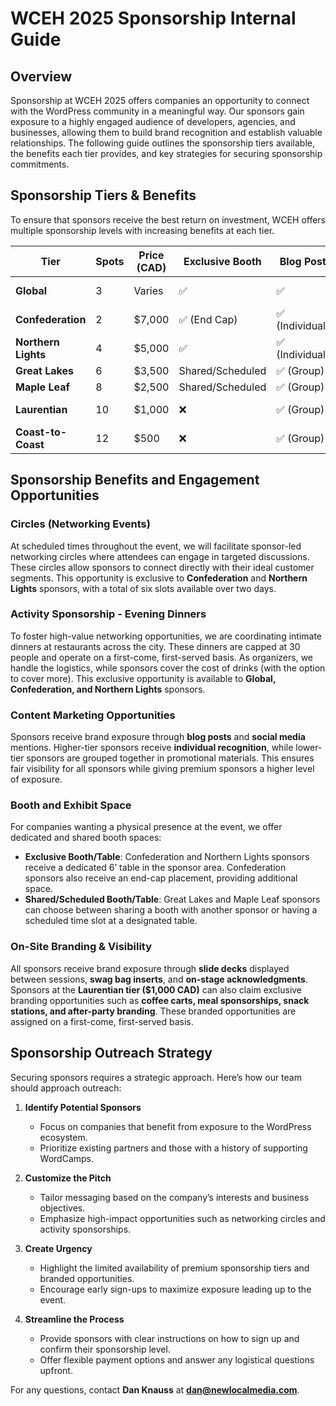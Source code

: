 # **WCEH 2025 Sponsorship Internal Guide**

## **Overview**
Sponsorship at WCEH 2025 offers companies an opportunity to connect with the WordPress community in a meaningful way. Our sponsors gain exposure to a highly engaged audience of developers, agencies, and businesses, allowing them to build brand recognition and establish valuable relationships. The following guide outlines the sponsorship tiers available, the benefits each tier provides, and key strategies for securing sponsorship commitments.

## **Sponsorship Tiers & Benefits**
To ensure that sponsors receive the best return on investment, WCEH offers multiple sponsorship levels with increasing benefits at each tier.

| Tier               | Spots | Price (CAD) | Exclusive Booth | Blog Post | Social Media | Circles | Activity Sponsorship | Swag Bag | Branded Area |
|-------------------|------|------------|----------------|-----------|--------------|---------|-------------------|---------|--------------|
| **Global**        | 3    | Varies      | ✅             | ✅         | ✅ (Individual) | ❌       | ✅                  | ✅       | ❌            |
| **Confederation** | 2    | $7,000      | ✅ (End Cap)   | ✅ (Individual) | ✅ (Individual) | ✅       | ✅                  | ✅       | ❌            |
| **Northern Lights** | 4  | $5,000      | ✅             | ✅ (Individual) | ✅ (Individual) | ✅       | ✅                  | ✅       | ❌            |
| **Great Lakes**   | 6    | $3,500      | Shared/Scheduled | ✅ (Group) | ✅ (Group)   | ❌       | ❌                  | ✅       | ❌            |
| **Maple Leaf**    | 8    | $2,500      | Shared/Scheduled | ✅ (Group) | ✅ (Group)   | ❌       | ❌                  | ✅       | ❌            |
| **Laurentian**    | 10   | $1,000      | ❌             | ✅ (Group) | ✅ (Group)   | ❌       | ❌                  | ✅       | ✅ (Limited)  |
| **Coast-to-Coast** | 12  | $500        | ❌             | ✅ (Group) | ✅ (Group)   | ❌       | ❌                  | ✅       | ❌            |

## **Sponsorship Benefits and Engagement Opportunities**

### **Circles (Networking Events)**
At scheduled times throughout the event, we will facilitate sponsor-led networking circles where attendees can engage in targeted discussions. These circles allow sponsors to connect directly with their ideal customer segments. This opportunity is exclusive to **Confederation** and **Northern Lights** sponsors, with a total of six slots available over two days.

### **Activity Sponsorship - Evening Dinners**
To foster high-value networking opportunities, we are coordinating intimate dinners at restaurants across the city. These dinners are capped at 30 people and operate on a first-come, first-served basis. As organizers, we handle the logistics, while sponsors cover the cost of drinks (with the option to cover more). This exclusive opportunity is available to **Global, Confederation, and Northern Lights** sponsors.

### **Content Marketing Opportunities**
Sponsors receive brand exposure through **blog posts** and **social media** mentions. Higher-tier sponsors receive **individual recognition**, while lower-tier sponsors are grouped together in promotional materials. This ensures fair visibility for all sponsors while giving premium sponsors a higher level of exposure.

### **Booth and Exhibit Space**
For companies wanting a physical presence at the event, we offer dedicated and shared booth spaces:
- **Exclusive Booth/Table**: Confederation and Northern Lights sponsors receive a dedicated 6’ table in the sponsor area. Confederation sponsors also receive an end-cap placement, providing additional space.
- **Shared/Scheduled Booth/Table**: Great Lakes and Maple Leaf sponsors can choose between sharing a booth with another sponsor or having a scheduled time slot at a designated table.

### **On-Site Branding & Visibility**
All sponsors receive brand exposure through **slide decks** displayed between sessions, **swag bag inserts**, and **on-stage acknowledgments**. Sponsors at the **Laurentian tier ($1,000 CAD)** can also claim exclusive branding opportunities such as **coffee carts, meal sponsorships, snack stations, and after-party branding**. These branded opportunities are assigned on a first-come, first-served basis.

## **Sponsorship Outreach Strategy**
Securing sponsors requires a strategic approach. Here’s how our team should approach outreach:

1. **Identify Potential Sponsors**
   - Focus on companies that benefit from exposure to the WordPress ecosystem.
   - Prioritize existing partners and those with a history of supporting WordCamps.

2. **Customize the Pitch**
   - Tailor messaging based on the company’s interests and business objectives.
   - Emphasize high-impact opportunities such as networking circles and activity sponsorships.

3. **Create Urgency**
   - Highlight the limited availability of premium sponsorship tiers and branded opportunities.
   - Encourage early sign-ups to maximize exposure leading up to the event.

4. **Streamline the Process**
   - Provide sponsors with clear instructions on how to sign up and confirm their sponsorship level.
   - Offer flexible payment options and answer any logistical questions upfront.

For any questions, contact **Dan Knauss** at **dan@newlocalmedia.com**.
